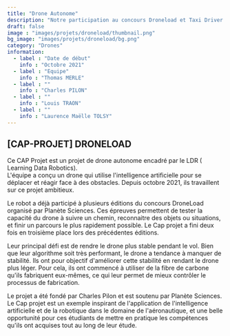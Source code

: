 ```yaml
---
title: "Drone Autonome"
description: "Notre participation au concours Droneload et Taxi Driver 2024 !"
draft: false
image : "images/projets/droneload/thumbnail.png"
bg_image: "images/projets/droneload/bg.png"
category: "Drones"
information:
  - label : "Date de début"
    info : "Octobre 2021"
  - label : "Equipe"
    info : "Thomas MERLE"
  - label : ""
    info : "Charles PILON"
  - label : ""
    info : "Louis TRAON"
  - label : ""
    info : "Laurence Maëlle TOLSY"
---
```


## [CAP-PROJET] DRONELOAD 

Ce CAP Projet est un projet de drone autonome encadré par le LDR ( Learning Data Robotics).  
L'équipe  a conçu un
drone qui utilise l'intelligence artificielle pour se déplacer et réagir face à des 
obstacles. Depuis octobre 2021, ils travaillent sur ce projet ambitieux. 

Le robot a déjà participé à plusieurs éditions du concours DroneLoad organisé par Planète 
Sciences. Ces épreuves
permettent de tester la capacité du drone à suivre un chemin, reconnaitre 
des objets ou situations, 
et finir un parcours le plus rapidement possible. Le Cap projet a 
fini deux fois en troisième place lors des précédentes éditions. 

Leur principal défi est de rendre le drone plus stable pendant le vol. Bien que leur 
algorithme soit 
très performant, le drone a tendance à manquer de stabilité. Ils ont pour 
objectif d'améliorer 
cette stabilité en rendant le drone plus léger. Pour cela, ils ont 
commencé à utiliser de la fibre de carbone qu'ils fabriquent eux-mêmes, ce qui leur permet 
de mieux contrôler 
le processus de fabrication. 

Le projet a été fondé par Charles Pilon et est soutenu par Planète Sciences. 
Le Cap projet est
un exemple inspirant de l'application de l'intelligence artificielle 
et de la robotique 
dans le domaine de l'aéronautique, et une belle opportunité pour 
ces étudiants de mettre en pratique les compétences qu'ils ont acquises tout au long de 
leur étude. 

